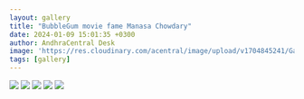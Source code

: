 ```yaml
---
layout: gallery
title: "BubbleGum movie fame Manasa Chowdary"
date: 2024-01-09 15:01:35 +0300
author: AndhraCentral Desk
image: 'https://res.cloudinary.com/acentral/image/upload/v1704845241/Galleries/093f9d1ac94a455f9583996fedafc9c2_slsfrj.jpg'
tags: [gallery]
---
```

<div class="gallery-box">
  <div class="gallery">
    <img src="https://res.cloudinary.com/acentral/image/upload/v1704845241/Galleries/093f9d1ac94a455f9583996fedafc9c2_slsfrj.jpg" loading="lazy">
    <img src="https://res.cloudinary.com/acentral/image/upload/v1704845310/Galleries/Manasa_20Chowdary_20_57_fsdgil.jpg" loading="lazy">
    <img src="https://res.cloudinary.com/acentral/image/upload/v1704845163/Galleries/249095-31q8wjhg_brjmc3.jpg" loading="lazy">
    <img src="https://res.cloudinary.com/acentral/image/upload/v1704845159/Galleries/249094-51ig2lm2_aq04au.jpg" loading="lazy">
    <img src="https://res.cloudinary.com/acentral/image/upload/v1704845149/Galleries/249092-7310jh7j_sttp6e.jpg" loading="lazy">
  </div>
</div>
